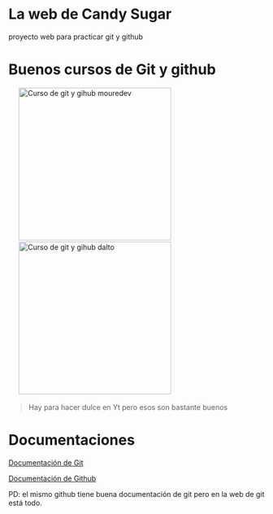 # La web de Candy Sugar

proyecto web para practicar git y github

# Buenos cursos de Git y github
<a href="https://www.youtube.com/watch?v=3GymExBkKjE&t=8153s&pp=ygUVY3Vyc28gZGUgZ2l0IHkgZ2l0aHVi" style="padding: 0px 20px">
  <img src="https://img.youtube.com/vi/3GymExBkKjE/maxresdefault.jpg" alt="Curso de git y gihub mouredev" width="300"/>
</a>

<a href="https://www.youtube.com/watch?v=9ZJ-K-zk_Go&t=4426s&pp=ygUVY3Vyc28gZGUgZ2l0IHkgZ2l0aHVi" style="padding: 0px 20px">
  <img src="https://img.youtube.com/vi/9ZJ-K-zk_Go/maxresdefault.jpg" alt="Curso de git y gihub dalto" width="300"/>
</a>


> Hay para hacer dulce en Yt pero esos son bastante buenos

# Documentaciones
[Documentación de Git](https://git-scm.com/doc)

[Documentación de Github](https://docs.github.com/es)

PD: el mismo github tiene buena documentación de git pero en la web de git está todo.

